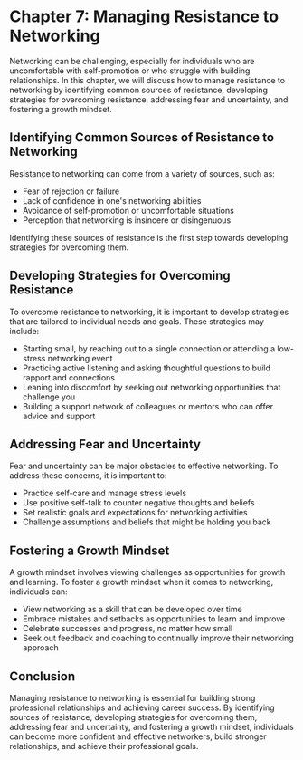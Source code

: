 Chapter 7: Managing Resistance to Networking
============================================

Networking can be challenging, especially for individuals who are uncomfortable with self-promotion or who struggle with building relationships. In this chapter, we will discuss how to manage resistance to networking by identifying common sources of resistance, developing strategies for overcoming resistance, addressing fear and uncertainty, and fostering a growth mindset.

Identifying Common Sources of Resistance to Networking
------------------------------------------------------

Resistance to networking can come from a variety of sources, such as:

* Fear of rejection or failure
* Lack of confidence in one's networking abilities
* Avoidance of self-promotion or uncomfortable situations
* Perception that networking is insincere or disingenuous

Identifying these sources of resistance is the first step towards developing strategies for overcoming them.

Developing Strategies for Overcoming Resistance
-----------------------------------------------

To overcome resistance to networking, it is important to develop strategies that are tailored to individual needs and goals. These strategies may include:

* Starting small, by reaching out to a single connection or attending a low-stress networking event
* Practicing active listening and asking thoughtful questions to build rapport and connections
* Leaning into discomfort by seeking out networking opportunities that challenge you
* Building a support network of colleagues or mentors who can offer advice and support

Addressing Fear and Uncertainty
-------------------------------

Fear and uncertainty can be major obstacles to effective networking. To address these concerns, it is important to:

* Practice self-care and manage stress levels
* Use positive self-talk to counter negative thoughts and beliefs
* Set realistic goals and expectations for networking activities
* Challenge assumptions and beliefs that might be holding you back

Fostering a Growth Mindset
--------------------------

A growth mindset involves viewing challenges as opportunities for growth and learning. To foster a growth mindset when it comes to networking, individuals can:

* View networking as a skill that can be developed over time
* Embrace mistakes and setbacks as opportunities to learn and improve
* Celebrate successes and progress, no matter how small
* Seek out feedback and coaching to continually improve their networking approach

Conclusion
----------

Managing resistance to networking is essential for building strong professional relationships and achieving career success. By identifying sources of resistance, developing strategies for overcoming them, addressing fear and uncertainty, and fostering a growth mindset, individuals can become more confident and effective networkers, build stronger relationships, and achieve their professional goals.
